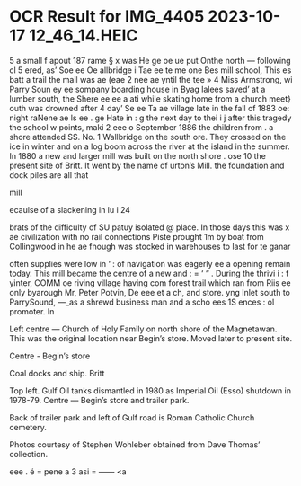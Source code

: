 # OCR Result for IMG_4405 2023-10-17 12_46_14.HEIC

5 a small f
apout 187 rame §
x was He ge oe ue put Onthe north — following cl
5 ered, as’ Soe ee Oe allbridge i Tae ee te
me one Bes mill school, This es batt a trail the mail was ae (eae 2 nee ae
yntil the tee » 4 Miss Armstrong, wi Parry Soun ey ee
sompany boarding house in Byag lalees saved’ at a lumber south, the Shere ee ee a ati
while skating home from a church meet} outh was drowned after 4 day’ Se ee Ta ae
village late in the fall of 1883 oe: night raNene ae ls ee .
ge Hate in : g the next day to thei i j
after this tragedy the school w points, maki 2 eee
o September 1886 the children from
. a shore attended SS. No. 1 Wallbridge on the south
ore. They crossed on the ice in winter and on a log boom
across the river at the island in the summer.
In 1880 a new and larger mill was built on the north shore
. ose 10 the present site of Britt. It went by the name of
urton’s Mill. the foundation and dock piles are all that

mill

ecaulse of a slackening in lu i 24

brats of the difficulty of SU patuy
isolated @ place. In those days this was x ae
civilization with no rail connections Piste
prought 1m by boat from Collingwood in he ae
fnough was stocked in warehouses to last for te ganar

often supplies were low in ‘ :
of navigation was eagerly ee a opening remain today. This mill became the centre of a new and
: = ‘ “ . During the thrivi i : f
yinter, COMM oe riving village having com
forest trail which ran from Riis ee only byarough Mr, Peter Potvin, De eee et a ch, and store.
yng Inlet south to ParrySound, —_as a shrewd business man and a scho ees 1S ences :
ol promoter. In

Left centre — Church of Holy
Family on north shore of the
Magnetawan. This was the
original location near Begin’s
store. Moved later to present
site.

Centre - Begin’s store

Coal docks and ship.
Britt

Top left. Gulf Oil tanks
dismantled in 1980 as Imperial
Oil (Esso) shutdown in 1978-79.
Centre — Begin’s store and
trailer park.

Back of trailer park and left of
Gulf road is Roman Catholic
Church cemetery.

Photos courtesy of Stephen
Wohleber obtained from Dave
Thomas’ collection.

eee . é
= pene a
3 asi = —— <a
